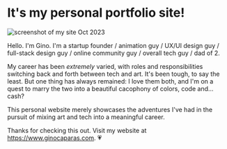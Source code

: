 # It's my personal portfolio site!

![screenshot of my site Oct 2023](https://i.imgur.com/AWTa67K.png)

Hello. I'm Gino. I'm a startup founder / animation guy / UX/UI design guy / full-stack design guy / online community guy / overall tech guy / dad of 2. 

My career has been *extremely* varied, with roles and responsibilities switching back and forth between tech and art. It's been tough, to say the least. But one thing has always remained: I love them both, and I'm on a quest to marry the two into a beautiful cacophony of colors, code and... cash?

This personal website merely showcases the adventures I've had in the pursuit of mixing art and tech into a meaningful career.

Thanks for checking this out. Visit my website at https://www.ginocaparas.com. 💗
